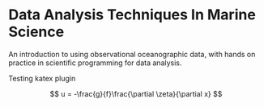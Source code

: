 # Data Analysis Techniques In Marine Science

An introduction to using observational oceanographic data, with hands on practice in scientific programming for data analysis.

Testing katex plugin


$$
u = -\frac{g}{f}\frac{\partial \zeta}{\partial x}
$$


